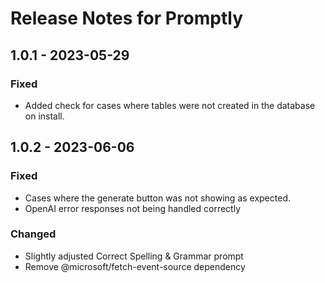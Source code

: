 # Release Notes for Promptly

## 1.0.1 - 2023-05-29
### Fixed
- Added check for cases where tables were not created in the database on install.

## 1.0.2 - 2023-06-06
### Fixed
- Cases where the generate button was not showing as expected.
- OpenAI error responses not being handled correctly
### Changed
- Slightly adjusted Correct Spelling & Grammar prompt
- Remove @microsoft/fetch-event-source dependency
